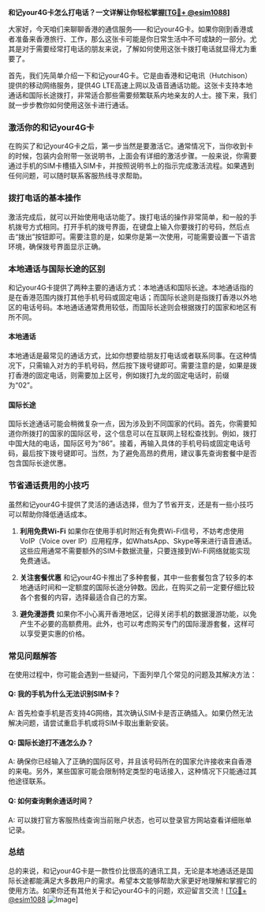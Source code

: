 **和记your4G卡怎么打电话？一文详解让你轻松掌握[[TG💪+ @esim1088](https://t.me/s/esim1088)]**

大家好，今天咱们来聊聊香港的通信服务——和记your4G卡。如果你刚到香港或者准备来香港旅行、工作，那么这张卡可能是你日常生活中不可或缺的一部分。尤其是对于需要经常打电话的朋友来说，了解如何使用这张卡拨打电话就显得尤为重要了。

首先，我们先简单介绍一下和记your4G卡。它是由香港和记电讯（Hutchison）提供的移动网络服务，提供4G LTE高速上网以及语音通话功能。这张卡支持本地通话和国际长途拨打，非常适合那些需要频繁联系内地亲友的人士。接下来，我们就一步步教你如何使用这张卡进行通话。

### **激活你的和记your4G卡**
在购买了和记your4G卡之后，第一步当然是要激活它。通常情况下，当你收到卡的时候，包装内会附带一张说明书，上面会有详细的激活步骤。一般来说，你需要通过手机的SIM卡槽插入SIM卡，并按照说明书上的指示完成激活流程。如果遇到任何问题，可以随时联系客服热线寻求帮助。

### **拨打电话的基本操作**
激活完成后，就可以开始使用电话功能了。拨打电话的操作非常简单，和一般的手机拨号方式相同。打开手机的拨号界面，在键盘上输入你要拨打的号码，然后点击“拨出”按钮即可。需要注意的是，如果你是第一次使用，可能需要设置一下语言环境，确保拨号界面显示正确。

### **本地通话与国际长途的区别**
和记your4G卡提供了两种主要的通话方式：本地通话和国际长途。本地通话指的是在香港范围内拨打其他手机号码或固定电话；而国际长途则是指拨打香港以外地区的电话号码。本地通话通常费用较低，而国际长途则会根据拨打的国家和地区有所不同。

#### **本地通话**
本地通话是最常见的通话方式，比如你想要给朋友打电话或者联系同事。在这种情况下，只需输入对方的手机号码，然后按下拨号键即可。需要注意的是，如果是拨打香港的固定电话，则需要加上区号，例如拨打九龙的固定电话时，前缀为“02”。

#### **国际长途**
国际长途通话可能会稍微复杂一点，因为涉及到不同国家的代码。首先，你需要知道你所拨打的国家的国际区号，这个信息可以在互联网上轻松查找到。例如，拨打中国大陆的电话，国际区号为“86”。接着，再输入具体的手机号码或固定电话号码，最后按下拨号键即可。当然，为了避免高昂的费用，建议事先查询套餐中是否包含国际长途优惠。

### **节省通话费用的小技巧**
虽然和记your4G卡提供了灵活的通话选择，但为了节省开支，还是有一些小技巧可以帮助你降低通话成本。

1. **利用免费Wi-Fi**
   如果你在使用手机时附近有免费Wi-Fi信号，不妨考虑使用VoIP（Voice over IP）应用程序，如WhatsApp、Skype等来进行语音通话。这些应用通常不需要额外的SIM卡数据流量，只要连接到Wi-Fi网络就能实现免费通话。

2. **关注套餐优惠**
   和记your4G卡推出了多种套餐，其中一些套餐包含了较多的本地通话时间和一定额度的国际长途分钟数。因此，在购买之前一定要仔细比较各个套餐的内容，选择最适合自己的方案。

3. **避免漫游费**
   如果你不小心离开香港地区，记得关闭手机的数据漫游功能，以免产生不必要的高额费用。此外，也可以考虑购买专门的国际漫游套餐，这样可以享受更实惠的价格。

### **常见问题解答**
在使用过程中，你可能会遇到一些疑问，下面列举几个常见的问题及其解决方法：

#### **Q: 我的手机为什么无法识别SIM卡？**
A: 首先检查手机是否支持4G网络，其次确认SIM卡是否正确插入。如果仍然无法解决问题，请尝试重启手机或将SIM卡取出重新安装。

#### **Q: 国际长途打不通怎么办？**
A: 确保你已经输入了正确的国际区号，并且该号码所在的国家允许接收来自香港的来电。另外，某些国家可能会限制特定类型的电话接入，这种情况下只能通过其他途径联系。

#### **Q: 如何查询剩余通话时间？**
A: 可以拨打官方客服热线查询当前账户状态，也可以登录官方网站查看详细账单记录。

### **总结**
总的来说，和记your4G卡是一款性价比很高的通讯工具，无论是本地通话还是国际长途都能满足大多数用户的需求。希望本文能够帮助大家更好地理解和掌握它的使用方法。如果你还有其他关于和记your4G卡的问题，欢迎留言交流！[[TG💪+ @esim1088](https://t.me/s/esim1088) ![Image](https://i.postimg.cc/4NQfJmqS/Snipaste-2025-05-13-00-14-12.png)]